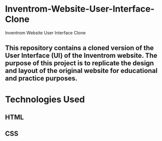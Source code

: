 # Inventrom-Website-User-Interface-Clone
Inventrom Website User Interface Clone
## This repository contains a cloned version of the User Interface (UI) of the Inventrom website. The purpose of this project is to replicate the design and layout of the original website for educational and practice purposes.
# Technologies Used
## HTML
## CSS

